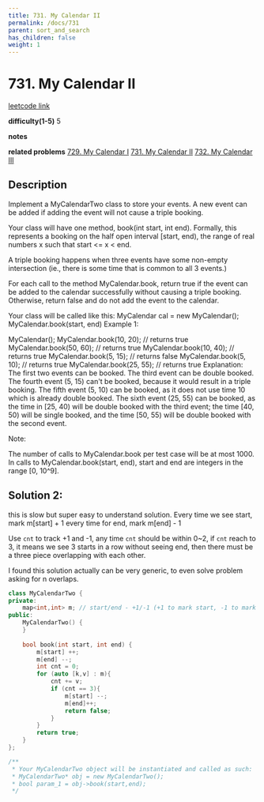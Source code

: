 ```yaml
---
title: 731. My Calendar II
permalink: /docs/731
parent: sort_and_search
has_children: false
weight: 1
---
```

# 731. My Calendar II
[leetcode link](https://leetcode.com/problems/my-calendar-ii/)

**difficulty(1-5)** 
5

**notes**   

**related problems**
[729. My Calendar I](/docs/729)
[731. My Calendar II](/docs/731)
[732. My Calendar III](/docs/732)

## Description
Implement a MyCalendarTwo class to store your events. A new event can be added if adding the event will not cause a triple booking.

Your class will have one method, book(int start, int end). Formally, this represents a booking on the half open interval [start, end), the range of real numbers x such that start <= x < end.

A triple booking happens when three events have some non-empty intersection (ie., there is some time that is common to all 3 events.)

For each call to the method MyCalendar.book, return true if the event can be added to the calendar successfully without causing a triple booking. Otherwise, return false and do not add the event to the calendar.

Your class will be called like this: MyCalendar cal = new MyCalendar(); MyCalendar.book(start, end)
Example 1:

MyCalendar();
MyCalendar.book(10, 20); // returns true
MyCalendar.book(50, 60); // returns true
MyCalendar.book(10, 40); // returns true
MyCalendar.book(5, 15); // returns false
MyCalendar.book(5, 10); // returns true
MyCalendar.book(25, 55); // returns true
Explanation: 
The first two events can be booked.  The third event can be double booked.
The fourth event (5, 15) can't be booked, because it would result in a triple booking.
The fifth event (5, 10) can be booked, as it does not use time 10 which is already double booked.
The sixth event (25, 55) can be booked, as the time in [25, 40) will be double booked with the third event;
the time [40, 50) will be single booked, and the time [50, 55) will be double booked with the second event.
 

Note:

The number of calls to MyCalendar.book per test case will be at most 1000.
In calls to MyCalendar.book(start, end), start and end are integers in the range [0, 10^9].
 

## Solution 2:
this is slow but super easy to understand solution. 
Every time we see start, mark m[start] + 1
every time for end, mark m[end] - 1

Use `cnt` to track +1 and -1, any time `cnt` should be within 0~2, if `cnt` reach to 3, 
it means we see 3 starts in a row without seeing end, then there must be a three piece overlapping with each other. 

I found this solution actually can be very generic, to even solve problem asking for n overlaps. 

```c++
class MyCalendarTwo {
private:
    map<int,int> m; // start/end - +1/-1 (+1 to mark start, -1 to mark end)
public:
    MyCalendarTwo() {
    }
    
    bool book(int start, int end) {
        m[start] ++;
        m[end] --;
        int cnt = 0;
        for (auto [k,v] : m){
            cnt += v;
            if (cnt == 3){
                m[start] --;
                m[end]++;
                return false;
            }
        }
        return true;
    }
};

/**
 * Your MyCalendarTwo object will be instantiated and called as such:
 * MyCalendarTwo* obj = new MyCalendarTwo();
 * bool param_1 = obj->book(start,end);
 */
```


<!-- 
Default label
{: .label }

Blue label
{: .label .label-blue }

Stable
{: .label .label-green }

New release
{: .label .label-purple }

Coming soon
{: .label .label-yellow }

Deprecated
{: .label .label-red } -->
